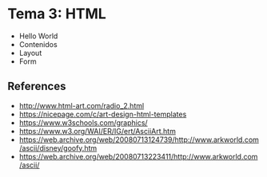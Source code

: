 # Tema 3: HTML

- Hello World
- Contenidos
- Layout
- Form

## References

- http://www.html-art.com/radio_2.html
- https://nicepage.com/c/art-design-html-templates
- https://www.w3schools.com/graphics/
- https://www.w3.org/WAI/ER/IG/ert/AsciiArt.htm
- https://web.archive.org/web/20080713124739/http://www.arkworld.com/ascii/disney/goofy.htm
- https://web.archive.org/web/20080713223411/http://www.arkworld.com/ascii/

